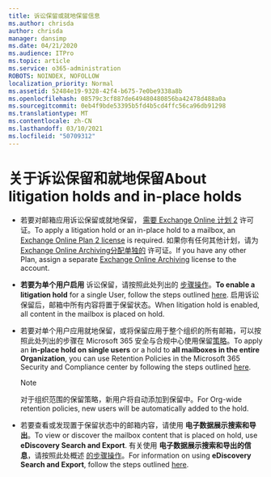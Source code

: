 ```yaml
---
title: 诉讼保留或就地保留信息
ms.author: chrisda
author: chrisda
manager: dansimp
ms.date: 04/21/2020
ms.audience: ITPro
ms.topic: article
ms.service: o365-administration
ROBOTS: NOINDEX, NOFOLLOW
localization_priority: Normal
ms.assetid: 52484e19-9328-42f4-b675-7e0be9338a8b
ms.openlocfilehash: 08579c3cf887de649480480856ba42478d488a0a
ms.sourcegitcommit: 0eb4f9bde53395b5fd4b5cd4ffc56ca96db91298
ms.translationtype: MT
ms.contentlocale: zh-CN
ms.lasthandoff: 03/10/2021
ms.locfileid: "50709312"
---
```

# <a name="about-litigation-holds-and-in-place-holds"></a><span data-ttu-id="62521-102">关于诉讼保留和就地保留</span><span class="sxs-lookup"><span data-stu-id="62521-102">About litigation holds and in-place holds</span></span>

- <span data-ttu-id="62521-103">若要对邮箱应用诉讼保留或就地保留， [需要 Exchange Online 计划 2](https://docs.microsoft.com/office365/servicedescriptions/office-365-platform-service-description/office-365-plan-options) 许可证。</span><span class="sxs-lookup"><span data-stu-id="62521-103">To apply a litigation hold or an in-place hold to a mailbox, an [Exchange Online Plan 2 license](https://docs.microsoft.com/office365/servicedescriptions/office-365-platform-service-description/office-365-plan-options) is required.</span></span> <span data-ttu-id="62521-104">如果你有任何其他计划，请为 [Exchange Online Archiving分配单独的](https://docs.microsoft.com/office365/servicedescriptions/exchange-online-archiving-service-description/exchange-online-archiving-service-description) 许可证。</span><span class="sxs-lookup"><span data-stu-id="62521-104">If you have any other Plan, assign a separate [Exchange Online Archiving](https://docs.microsoft.com/office365/servicedescriptions/exchange-online-archiving-service-description/exchange-online-archiving-service-description) license to the account.</span></span> 
    
- <span data-ttu-id="62521-105">**若要为单个用户启用** 诉讼保留，请按照此处列出的 [步骤操作](https://docs.microsoft.com/microsoft-365/compliance/create-a-litigation-hold?view=o365-worldwide#place-a-mailbox-on-litigation-hold)。</span><span class="sxs-lookup"><span data-stu-id="62521-105">**To enable a litigation hold** for a single User, follow the steps outlined [here](https://docs.microsoft.com/microsoft-365/compliance/create-a-litigation-hold?view=o365-worldwide#place-a-mailbox-on-litigation-hold).</span></span> <span data-ttu-id="62521-106">启用诉讼保留后，邮箱中所有内容将置于保留状态。</span><span class="sxs-lookup"><span data-stu-id="62521-106">When litigation hold is enabled, all content in the mailbox is placed on hold.</span></span>
    
- <span data-ttu-id="62521-107">若要对单个用户应用就地保留，或将保留应用于整个组织的所有邮箱，可以按照此处列出的步骤在 Microsoft 365 安全与合规中心使用保留[策略](https://docs.microsoft.com/microsoft-365/compliance/retention-policies)。</span><span class="sxs-lookup"><span data-stu-id="62521-107">To apply an **in-place hold on single users** or a hold to **all mailboxes in the entire Organization**, you can use Retention Policies in the Microsoft 365 Security and Compliance center by following the steps outlined [here](https://docs.microsoft.com/microsoft-365/compliance/retention-policies).</span></span>
    
    > [!NOTE]
    > <span data-ttu-id="62521-108">对于组织范围的保留策略，新用户将自动添加到保留中。</span><span class="sxs-lookup"><span data-stu-id="62521-108">For Org-wide retention policies, new users will be automatically added to the hold.</span></span> 
  
- <span data-ttu-id="62521-109">若要查看或发现置于保留状态中的邮箱内容，请使用 **电子数据展示搜索和导出**。</span><span class="sxs-lookup"><span data-stu-id="62521-109">To view or discover the mailbox content that is placed on hold, use **eDiscovery Search and Export**.</span></span> <span data-ttu-id="62521-110">有关使用 **电子数据展示搜索和导出的信息**，请按照此处概述 [的步骤操作](https://docs.microsoft.com/microsoft-365/compliance/export-search-results)。</span><span class="sxs-lookup"><span data-stu-id="62521-110">For information on using **eDiscovery Search and Export**, follow the steps outlined [here](https://docs.microsoft.com/microsoft-365/compliance/export-search-results).</span></span>
    

